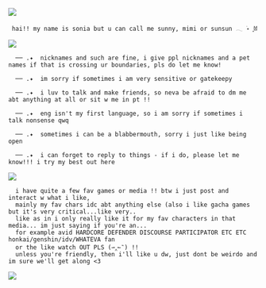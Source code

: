 

  ![](https://64.media.tumblr.com/3bdcd560c8636d044e200af0db21482e/0204d4661e661699-3d/s400x600/bb1c6b6f566624224c262309819576b9b30e0280.pnj)
     
     hai!! my name is sonia but u can call me sunny, mimi or sunsun 𓂃 ࣪˖ ִֶָ𐀔
   
  
  ![](https://64.media.tumblr.com/3bdcd560c8636d044e200af0db21482e/0204d4661e661699-3d/s400x600/bb1c6b6f566624224c262309819576b9b30e0280.pnj)
 
 
      ── .✦  nicknames and such are fine, i give ppl nicknames and a pet names if that is crossing ur boundaries, pls do let me know!
    
      ── .✦  im sorry if sometimes i am very sensitive or gatekeepy 
    
      ── .✦  i luv to talk and make friends, so neva be afraid to dm me abt anything at all or sit w me in pt !!

      ── .✦  eng isn't my first language, so i am sorry if sometimes i talk nonsense qwq

      ── .✦  sometimes i can be a blabbermouth, sorry i just like being open

      ── .✦  i can forget to reply to things - if i do, please let me know!!! i try my best out here ⠀⠀⠀
    
 ![](https://64.media.tumblr.com/3bdcd560c8636d044e200af0db21482e/0204d4661e661699-3d/s400x600/bb1c6b6f566624224c262309819576b9b30e0280.pnj)
   
      i have quite a few fav games or media !! btw i just post and interact w what i like, 
      mainly my fav chars idc abt anything else (also i like gacha games but it's very critical...like very..
      like as in i only really like it for my fav characters in that media... im just saying if you're an...
      for example avid HARDCORE DEFENDER DISCOURSE PARTICIPATOR ETC ETC honkai/genshin/idv/WHATEVA fan
      or the like watch OUT PLS (⇀‸↼‶) !! 
      unless you're friendly, then i'll like u dw, just dont be weirdo and im sure we'll get along <3

      
  ![](https://64.media.tumblr.com/c9a58303d09681ccf45f5392452af851/dcfcd66431d8f63b-f5/s2048x3072/c30e28dd1f9551ce27e19045ef14c1936907e9f2.pnj)



  
